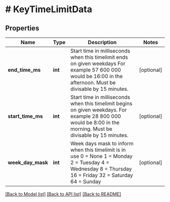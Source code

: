 # # KeyTimeLimitData

## Properties

Name | Type | Description | Notes
------------ | ------------- | ------------- | -------------
**end_time_ms** | **int** | Start time in milliseconds when this timelimit ends on given weekdays For example 57 600 000 would be 16:00 in the afternoon. Must be divisable by 15 minutes. | [optional]
**start_time_ms** | **int** | Start time in milliseconds when this timelimit begins on given weekdays. For example 28 800 000 would be 8:00 in the morning. Must be divisable by 15 minutes. | [optional]
**week_day_mask** | **int** | Week days mask to inform when this timelimit is in use    0 &#x3D; None    1 &#x3D; Monday    2 &#x3D; Tuesday    4 &#x3D; Wednesday    8 &#x3D; Thursday    16 &#x3D; Friday    32 &#x3D; Saturday    64 &#x3D; Sunday | [optional]

[[Back to Model list]](../../README.md#models) [[Back to API list]](../../README.md#endpoints) [[Back to README]](../../README.md)
